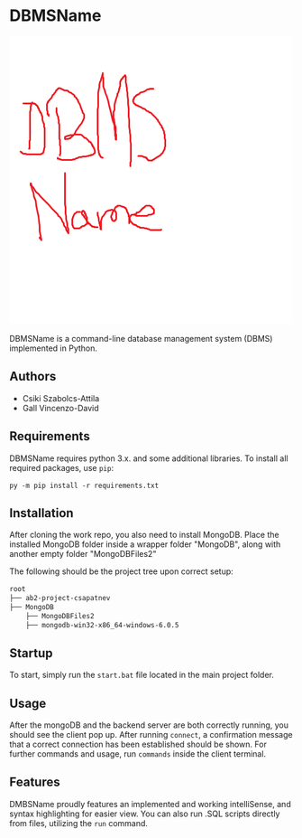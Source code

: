 # DBMSName

![plot](./DBMSName.png)

DBMSName is a command-line database management system (DBMS) implemented in Python.

## Authors

- Csiki Szabolcs-Attila
- Gall Vincenzo-David

## Requirements

DBMSName requires python 3.x. and some additional libraries.
To install all required packages, use `pip`:

```
py -m pip install -r requirements.txt
```

## Installation

After cloning the work repo, you also need to install MongoDB.
Place the installed MongoDB folder inside a wrapper folder "MongoDB", along with another empty folder "MongoDBFiles2"

The following should be the project tree upon correct setup:

```
root
├── ab2-project-csapatnev
├── MongoDB
    ├── MongoDBFiles2
    ├── mongodb-win32-x86_64-windows-6.0.5

```

## Startup

To start, simply run the `start.bat` file located in the main project folder.

## Usage

After the mongoDB and the backend server are both correctly running, you should see the client pop up.
After running `connect`, a confirmation message that a correct connection has been established should be shown.
For further commands and usage, run `commands` inside the client terminal.

## Features

DMBSName proudly features an implemented and working intelliSense, and syntax highlighting for easier view.
You can also run .SQL scripts directly from files, utilizing the `run` command.
